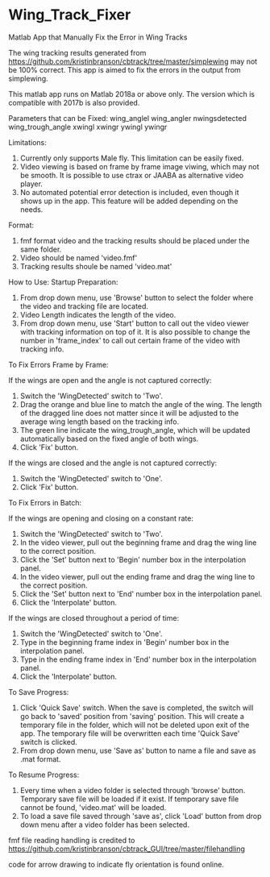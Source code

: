 # Wing_Track_Fixer
Matlab App that Manually Fix the Error in Wing Tracks

The wing tracking results generated from https://github.com/kristinbranson/cbtrack/tree/master/simplewing may not be 100% correct.
This app is aimed to fix the errors in the output from simplewing.

This matlab app runs on Matlab 2018a or above only. The version which is compatible with 2017b is also provided.

Parameters that can be Fixed:
  wing_anglel
  wing_angler
  nwingsdetected
  wing_trough_angle
  xwingl
  xwingr
  ywingl
  ywingr

Limitations:
  1. Currently only supports Male fly. This limitation can be easily fixed.
  2. Video viewing is based on frame by frame image viwing, which may not be smooth. 
     It is possible to use ctrax or JAABA as alternative video player.
  3. No automated potential error detection is included, even though it shows up in the app.
     This feature will be added depending on the needs. 

Format:
  1. fmf format video and the tracking results should be placed under the same folder. 
  2. Video should be named 'video.fmf'
  3. Tracking results shoule be named 'video.mat'

How to Use:
Startup Preparation:
  1. From drop down menu, use 'Browse' button to select the folder where the video and tracking file are located.
  2. Video Length indicates the length of the video.
  3. From drop down menu, use 'Start' button to call out the video viewer with tracking information on top of it.
   It is also possible to change the number in 'frame_index' to call out certain frame of the video with tracking info.

To Fix Errors Frame by Frame:
  
  If the wings are open and the angle is not captured correctly:
  1. Switch the 'WingDetected' switch to 'Two'.
  2. Drag the orange and blue line to match the angle of the wing. 
   The length of the dragged line does not matter since it will be adjusted to the average wing length based on the tracking info.
  3. The green line indicate the wing_trough_angle, which will be updated automatically based on the fixed angle of both wings.
  4. Click 'Fix' button.

  If the wings are closed and the angle is not captured correctly:
  1. Switch the 'WingDetected' switch to 'One'.
  2. Click 'Fix' button.

To Fix Errors in Batch:
  
  If the wings are opening and closing on a constant rate:
  1. Switch the 'WingDetected' switch to 'Two'.
  2. In the video viewer, pull out the beginning frame and drag the wing line to the correct position.
  3. Click the 'Set' button next to 'Begin' number box in the interpolation panel.
  4. In the video viewer, pull out the ending frame and drag the wing line to the correct position.
  5. Click the 'Set' button next to 'End' number box in the interpolation panel.
  6. Click the 'Interpolate' button.
    
  If the wings are closed throughout a period of time:
  1. Switch the 'WingDetected' switch to 'One'.
  2. Type in the beginning frame index in 'Begin' number box in the interpolation panel.
  3. Type in the ending frame index in 'End' number box in the interpolation panel.
  4. Click the 'Interpolate' button.

To Save Progress:
  1. Click 'Quick Save' switch. When the save is completed, the switch will go back to 'saved' position from 'saving' position.
     This will create a temporary file in the folder, which will not be deleted upon exit of the app.
     The temporary file will be overwritten each time 'Quick Save' switch is clicked.
  2. From drop down menu, use 'Save as' button to name a file and save as .mat format.
  
To Resume Progress:
  1. Every time when a video folder is selected through 'browse' button. Temporary save file will be loaded if it exist.
     If temporary save file cannot be found, 'video.mat' will be loaded.
  2. To load a save file saved through 'save as', click 'Load' button from drop down menu after a video folder has been selected. 



fmf file reading handling is credited to https://github.com/kristinbranson/cbtrack_GUI/tree/master/filehandling

code for arrow drawing to indicate fly orientation is found online.
